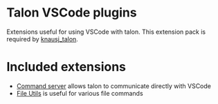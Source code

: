 # Talon VSCode plugins

Extensions useful for using VSCode with talon.  This extension pack is required
by [knausj_talon](https://github.com/knausj85/knausj_talon).

# Included extensions

- [Command
  server](https://marketplace.visualstudio.com/items?itemName=pokey.command-server)
  allows talon to communicate directly with VSCode
- [File
  Utils](https://marketplace.visualstudio.com/items?itemName=sleistner.vscode-fileutils)
  is useful for various file commands